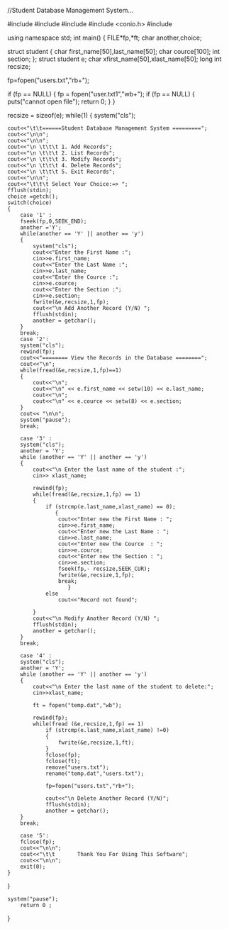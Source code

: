 //Student Database Management System...


#include <iostream>
#include <cstdio>
#include <cstring>
#include <conio.h>
#include <iomanip>

using namespace std;
int main()
{
FILE*fp,*ft;
char another,choice;

struct student
{
char first_name[50],last_name[50];
char cource[100];
int section;
};
struct student e;
char xfirst_name[50],xlast_name[50];
long int recsize;

fp=fopen("users.txt","rb+");

if (fp == NULL)
{
	fp = fopen("user.txt1","wb+");
if (fp == NULL)
{
	puts("cannot open file");
	return 0;
}
}

recsize = sizeof(e);
while(1)
{
	system("cls");
	
	cout<<"\t\t======Student Database Management System =========";
	cout<<"\n\n";
	cout<<"\n\n";
	cout<<"\n \t\t\t 1. Add Records";
	cout<<"\n \t\t\t 2. List Records";
	cout<<"\n \t\t\t 3. Modify Records";
	cout<<"\n \t\t\t 4. Delete Records";
	cout<<"\n \t\t\t 5. Exit Records";
	cout<<"\n\n";
	cout<<"\t\t\t Select Your Choice:=> ";
	fflush(stdin);
	choice =getch();
	switch(choice)
	{
		case '1' :
		fseek(fp,0,SEEK_END);
		another ='Y';
		while(another == 'Y' || another == 'y')
		{
			system("cls");
			cout<<"Enter the First Name :";
			cin>>e.first_name;
			cout<<"Enter the Last Name :";
			cin>>e.last_name;
			cout<<"Enter the Cource :";
			cin>>e.cource;
			cout<<"Enter the Section :";
			cin>>e.section;
			fwrite(&e,recsize,1,fp);
			cout<<"\n Add Another Record (Y/N) ";
			fflush(stdin);
			another = getchar();
		}
		break;
		case '2':
		system("cls");
		rewind(fp);
		cout<<"======== View the Records in the Database ========";
		cout<<"\n";
		while(fread(&e,recsize,1,fp)==1)
		{
			cout<<"\n";
			cout<<"\n" << e.first_name << setw(10) << e.last_name;
			cout<<"\n";
			cout<<"\n" << e.cource << setw(8) << e.section;
		}
		cout<< "\n\n";
		system("pause");
		break;
		
		case '3' :
		system("cls");
		another = 'Y';
		while (another == 'Y' || another == 'y')
		{
			cout<<"\n Enter the last name of the student :";
			cin>> xlast_name;
			
			rewind(fp);
			while(fread(&e,recsize,1,fp) == 1)
			{
				if (strcmp(e.last_name,xlast_name) == 0);
				   {
					cout<<"Enter new the First Name : ";
					cin>>e.first_name;
					cout<<"Enter new the Last Name : ";
					cin>>e.last_name;
					cout<<"Enter new the Cource  : ";
					cin>>e.cource;
					cout<<"Enter new the Section : ";
					cin>>e.section;
					fseek(fp,- recsize,SEEK_CUR);
					fwrite(&e,recsize,1,fp);
					break;
				       }
				else
					cout<<"Record not found";
				
			}
			cout<<"\n Modify Another Record (Y/N) ";
			fflush(stdin);
			another = getchar();
		}
		break;
		
		case '4' :
		system("cls");
		another = 'Y';
		while (another == 'Y' || another == 'y')
		{
			cout<<"\n Enter the last name of the student to delete:";
			cin>>xlast_name;
			
			ft = fopen("temp.dat","wb");
			
			rewind(fp);
			while(fread (&e,recsize,1,fp) == 1)
				if (strcmp(e.last_name,xlast_name) !=0)
				{
					fwrite(&e,recsize,1,ft);
				}
				fclose(fp);
				fclose(ft);
				remove("users.txt");
				rename("temp.dat","users.txt");
				
				fp=fopen("users.txt","rb+");
				
				cout<<"\n Delete Another Record (Y/N)";
				fflush(stdin);
				another = getchar();
		}
		break;
		
		case '5':
		fclose(fp);
		cout<<"\n\n";
		cout<<"\t\t       Thank You For Using This Software";
		cout<<"\n\n";
		exit(0);
	}
}
	
	
	system("pause");
        return 0 ;
}

